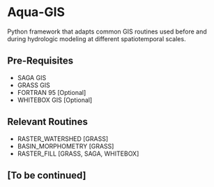 Aqua-GIS
==================
Python framework that adapts common GIS routines used before and during hydrologic modeling at different spatiotemporal scales.

## Pre-Requisites
- SAGA GIS
- GRASS GIS
- FORTRAN 95 [Optional]
- WHITEBOX GIS [Optional]

## Relevant Routines
- RASTER_WATERSHED [GRASS]
- BASIN_MORPHOMETRY [GRASS]
- RASTER_FILL [GRASS, SAGA, WHITEBOX]

## [To be continued]